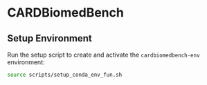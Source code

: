# CARDBiomedBench

## Setup Environment

Run the setup script to create and activate the `cardbiomedbench-env` environment:

   ```bash
   source scripts/setup_conda_env_fun.sh
   ```